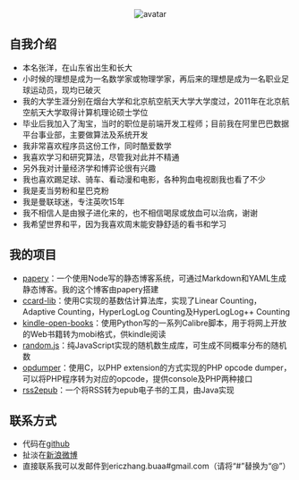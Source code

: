 <div style="margin: 0 auto 20px;text-align:center;"><img src="http://www.gravatar.com/avatar/63fc09f93a4996df87b2543ea27879a0.png?s=300" alt="avatar" /></div>

自我介绍
--------
- 本名张洋，在山东省出生和长大
- 小时候的理想是成为一名数学家或物理学家，再后来的理想是成为一名职业足球运动员，现均已破灭
- 我的大学生涯分别在烟台大学和北京航空航天大学大学度过，2011年在北京航空航天大学取得计算机理论硕士学位
- 毕业后我加入了淘宝，当时的职位是前端开发工程师；目前我在阿里巴巴数据平台事业部，主要做算法及系统开发
- 我非常喜欢程序员这份工作，同时酷爱数学
- 我喜欢学习和研究算法，尽管我对此并不精通
- 另外我对计量经济学和博弈论很有兴趣
- 我也喜欢踢足球、骑车、看动漫和电影，各种狗血电视剧我也看了不少
- 我是麦当劳粉和星巴克粉
- 我是曼联球迷，专注英吹15年
- 我不相信人是由猴子进化来的，也不相信喝尿或放血可以治病，谢谢
- 我希望世界和平，因为我喜欢周末能安静舒适的看书和学习

我的项目
--------
- [papery](https://github.com/ericzhang-cn/papery)：一个使用Node写的静态博客系统，可通过Markdown和YAML生成静态博客。我的这个博客由papery搭建
- [ccard-lib](https://github.com/chaoslawful/ccard-lib)：使用C实现的基数估计算法库，实现了Linear Counting，Adaptive Counting，HyperLogLog Counting及HyperLogLog++ Counting
- [kindle-open-books](https://github.com/ericzhang-cn/kindle-open-books)：使用Python写的一系列Calibre脚本，用于将网上开放的Web书籍转为mobi格式，供kindle阅读
- [random.js](https://github.com/ericzhang-cn/random.js)：纯JavaScript实现的随机数生成库，可生成不同概率分布的随机数
- [opdumper](https://github.com/ericzhang-cn/opdumper)：使用C，以PHP extension的方式实现的PHP opcode dumper，可以将PHP程序转为对应的opcode，提供console及PHP两种接口
- [rss2epub](https://github.com/ericzhang-cn/rss2epub)：一个将RSS转为epub电子书的工具，由Java实现

联系方式
--------
- 代码在[github](https://github.com/ericzhang-cn)
- 扯淡在[新浪微博](http://weibo.com/ericzhangbuaa)
- 直接联系我可以发邮件到ericzhang.buaa#gmail.com（请将“#”替换为“@”）
